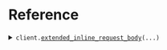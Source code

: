 # Reference
<details><summary><code>client.<a href="src/seed/client.py">extended_inline_request_body</a>(...)</code></summary>
<dl>
<dd>

#### 🔌 Usage

<dl>
<dd>

<dl>
<dd>

```python
from seed import SeedAliasExtends

client = SeedAliasExtends(
    base_url="https://yourhost.com/path/to/api",
)
client.extended_inline_request_body(
    child="child",
    parent="parent",
)

```
</dd>
</dl>
</dd>
</dl>

#### ⚙️ Parameters

<dl>
<dd>

<dl>
<dd>

**child:** `str` 
    
</dd>
</dl>

<dl>
<dd>

**parent:** `str` 
    
</dd>
</dl>

<dl>
<dd>

**request_options:** `typing.Optional[RequestOptions]` — Request-specific configuration.
    
</dd>
</dl>
</dd>
</dl>


</dd>
</dl>
</details>

